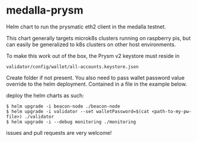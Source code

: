 # medalla-prysm
Helm chart to run the prysmatic eth2 client in the medalla testnet.

This chart generally targets microk8s clusters running on raspberry pis, but can easily be generalized to k8s clusters on other host environments.

To make this work out of the box, the Prysm v2 keystore must reside in 
```
validator/config/wallet/all-accounts.keystore.json
```
Create folder if not present.
You also need to pass wallet password value override to the helm deployment. Contained in a file in the example below.

deploy the helm charts as such:
```shell script
$ helm upgrade -i beacon-node ./beacon-node
$ helm upgrade -i validator --set walletPassword=$(cat <path-to-my-pw-file>) ./validator
$ helm upgrade -i --debug monitoring ./monitoring
```

issues and pull requests are very welcome!
